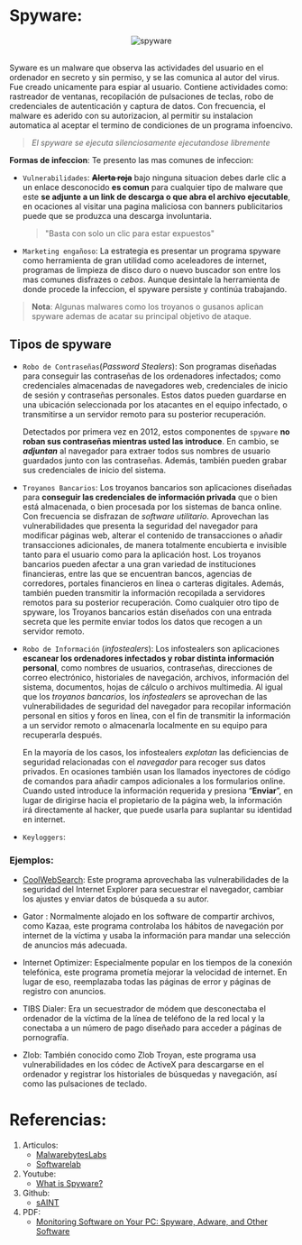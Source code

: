# Spyware: 

<div align= "center">
<img src="https://www.malwarebytes.com/images/pillar-page/spyware-header-image.png" alt="spyware">
</div>
 
<br>

Syware es un malware que observa las actividades del usuario en el ordenador en secreto y sin permiso, y se las comunica al autor del virus. Fue creado unicamente para espiar al usuario. Contiene actividades como: rastreador de ventanas, recopilación de pulsaciones de teclas, robo de credenciales de autenticación y captura de datos.
Con frecuencia, el malware es aderido con su autorizacion, al permitir su instalacion automatica al aceptar el termino de condiciones de un programa infoencivo.
> _El spyware se ejecuta silenciosamente ejecutandose libremente_


 
**Formas de infeccion**:
Te presento las mas comunes de infeccion:
* `Vulnerabilidades`: ~~**Alerta roja**~~ bajo ninguna situacion debes darle clic a un enlace desconocido **es comun** para cualquier tipo de malware que este **se adjunte a un link de descarga o que abra el archivo ejecutable**, en ocaciones al visitar una pagina maliciosa con banners publicitarios puede que se produzca una descarga involuntaria.
   > "Basta con solo un clic para estar expuestos"
* `Marketing engañoso`: La estrategia es presentar un programa spyware como herramienta de gran utilidad como aceleadores de internet, programas de limpieza de disco duro o nuevo buscador son entre los mas comunes disfrazes o _cebos_. 
Aunque desintale la herramienta de donde procede la infeccion, el spyware persiste y continúa trabajando.
> __Nota__: Algunas malwares como los troyanos o gusanos aplican spyware ademas de acatar su principal objetivo de ataque.

## Tipos de spyware
- `Robo de Contraseñas`(_Password Stealers_): Son programas diseñadas para conseguir las contraseñas de los ordenadores infectados; como credenciales almacenadas de navegadores web, credenciales de inicio de sesión y  contraseñas personales. Estos datos pueden guardarse en una ubicación seleccionada por los atacantes en el equipo infectado, o transmitirse a un servidor remoto para su posterior recuperación. 

   Detectados por primera vez en 2012, estos componentes de `spyware` **no roban sus contraseñas mientras usted las introduce**. En cambio, se ***adjuntan*** al navegador para extraer todos sus nombres de usuario guardados junto con las contraseñas. Además, también pueden grabar sus credenciales de inicio del sistema.
- `Troyanos Bancarios`: Los troyanos bancarios son aplicaciones diseñadas para __conseguir las credenciales de información privada__ que o bien está almacenada, o bien procesada por los sistemas de banca online. Con frecuencia se disfrazan de _software utilitario_. Aprovechan las vulnerabilidades que presenta la seguridad del navegador para modificar páginas web, alterar el contenido de transacciones o añadir transacciones adicionales, de manera totalmente encubierta e invisible tanto para el usuario como para la aplicación host. Los troyanos bancarios pueden afectar a una gran variedad de instituciones financieras, entre las que se encuentran bancos, agencias de corredores, portales financieros en línea o carteras digitales. Además, también pueden transmitir la información recopilada a servidores remotos para su posterior recuperación.
Como cualquier otro tipo de spyware, los Troyanos bancarios están diseñados con una entrada secreta que les permite enviar todos los datos que recogen a un servidor remoto.
- `Robo de Información` (_infostealers_): Los infostealers son aplicaciones __escanear los ordenadores infectados y robar distinta información personal__, como nombres de usuarios, contraseñas, direcciones de correo electrónico, historiales de navegación, archivos, información del sistema, documentos, hojas de cálculo o archivos multimedia. Al igual que los _troyanos bancarios_, los _infostealers_ se aprovechan de las vulnerabilidades de seguridad del navegador para recopilar información personal en sitios y foros en línea, con el fin de transmitir la información a un servidor remoto o almacenarla localmente en su equipo para recuperarla después.

   En la mayoría de los casos, los infostealers _explotan_ las deficiencias de seguridad relacionadas con el _navegador_ para recoger      sus datos privados. En ocasiones también usan los llamados inyectores de código de comandos para añadir campos adicionales a los        formularios online. Cuando usted introduce la información requerida y presiona “__Enviar__”, en lugar de dirigirse hacia el              propietario de la página web, la información irá directamente al hacker, que puede usarla para suplantar su identidad en internet.
- `Keyloggers`:

### Ejemplos:
 - [CoolWebSearch](https://www.zemana.com/removal-guide/coolwebsearch-browser-hijacker-removal): Este programa aprovechaba las vulnerabilidades de la seguridad del Internet Explorer para secuestrar el navegador, cambiar los ajustes y enviar datos de búsqueda a su autor.
 
- Gator : Normalmente alojado en los software de compartir archivos, como Kazaa, este programa controlaba los hábitos de navegación por internet de la víctima y usaba la información para mandar una selección de anuncios más adecuada.

- Internet Optimizer:  Especialmente popular en los tiempos de la conexión telefónica, este programa prometía mejorar la velocidad de internet. En lugar de eso, reemplazaba todas las páginas de error y páginas de registro con anuncios.

- TIBS Dialer: Era un secuestrador de módem que desconectaba el ordenador de la víctima de la línea de teléfono de la red local y la conectaba a un número de pago diseñado para acceder a páginas de pornografía.

- Zlob: También conocido como Zlob Troyan, este programa usa vulnerabilidades en los códec de ActiveX para descargarse en el ordenador y registrar los historiales de búsquedas y navegación, así como las pulsaciones de teclado.

# Referencias:
1. Articulos:
   * [MalwarebytesLabs](https://es.malwarebytes.com/spyware/)
   * [Softwarelab](https://softwarelab.org/es/que-es-spyware/)
2. Youtube:
   - [What is Spyware?](https://www.youtube.com/watch?v=-Z3pp14oUiA)
3. Github:
   - [sAINT](https://github.com/tiagorlampert/sAINT)
4. PDF:
   - [Monitoring Software on Your PC: Spyware, Adware, and Other Software](https://www.ftc.gov/sites/default/files/documents/reports/spyware-workshop-monitoring-software-your-personal-computer-spyware-adware-and-other-software-report/050307spywarerpt.pdf)
